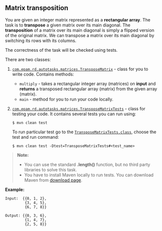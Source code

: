 ## Matrix transposition

You are given an integer matrix represented as a **rectangular array**. 
The task is to **transpose** a given matrix over its main diagonal. 
The **transposition** of a matrix over its main diagonal is simply a flipped version of the original matrix. 
We can transpose a matrix over its main diagonal by switching its rows with its columns.

The correctness of the task will be checked using tests.

There are two classes:

1) [`com.epam.rd.autotasks.matrices.TransposeMatrix`](src/main/java/com/epam/rd/autotasks/matrices/TransposeMatrix.java) - class for you to write code. Contains methods:
    - `multiply` - takes a rectangular integer array (matrices) on **input** and **returns** a transposed rectangular array (matrix) from the given array (matrix).
    - `main` - method for you to run your code locally.
    
2) [`com.epam.rd.autotasks.matrices.TransposeMatrixTests`](src/test/java/com/epam/rd/autotasks/matrices/TransposeMatrixTests.java) - class for testing your code. It contains several tests you can run using:
    ```console
    $ mvn clean test
    ```
    To run particular test go to the [`TransposeMatrixTests.class`](src/test/java/com/epam/rd/autotasks/matrices/TransposeMatrixTests.java), choose the test and run command:
    ```console
    $ mvn clean test -Dtest=TransposeMatrixTests#<test_name>

> **Note:** 
>- You can use the standard  **.length()** function, but no third party libraries to solve this task.
>- You have to install Maven locally to run tests. You can download Maven from [download page][maven-download].

**Example:**

    Input:  {{0, 1, 2}, 
             {3, 4, 5}, 
             {6, 7, 8}}

    Output: {{0, 3, 6}, 
             {1, 4, 7}, 
             {2, 5, 8}}
[maven-download]: https://maven.apache.org/download.cgi